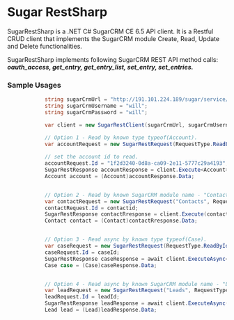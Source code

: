 # Sugar RestSharp
SugarRestSharp is a .NET C# SugarCRM CE 6.5 API client. It is a Restful CRUD client that implements the SugarCRM module Create, Read, Update and Delete functionalities.

SugarRestSharp implements following SugarCRM REST API method calls: **_oauth_access, get_entry, get_entry_list, set_entry, set_entries._**

### Sample Usages
```cs
            string sugarCrmUrl = "http://191.101.224.189/sugar/service/v4_1/rest.php";
            string sugarCrmUsername = "will";
            string sugarCrmPassword = "will";

            var client = new SugarRestClient(sugarCrmUrl, sugarCrmUsername, sugarCrmPassword);

            // Option 1 - Read by known type typeof(Account).
            var accountRequest = new SugarRestRequest(RequestType.ReadById);
            
            // set the account id to read.
            accountRequest.Id = "1f2d3240-0d8a-ca09-2e11-5777c29a4193";
            SugarRestResponse accountResponse = client.Execute<Account>(accountRequest);
            Account account = (Account)accountResponse.Data;


            // Option 2 - Read by known SugarCRM module name - "Contacts".
            var contactRequest = new SugarRestRequest("Contacts", RequestType.ReadById);
            contactRequest.Id = contactid;
            SugarRestResponse contactRresponse = client.Execute(contactRequest);
            Contact contact = (Contact)contactRresponse.Data;


            // Option 3 - Read async by known type typeof(Case).
            var caseRequest = new SugarRestRequest(RequestType.ReadById);
            caseRequest.Id = caseId;
            SugarRestResponse caseResponse = await client.ExecuteAsync<Case>(caseRequest);
            Case case = (Case)caseResponse.Data;


            // Option 4 - Read async by known SugarCRM module name - "Leads".
            var leadRequest = new SugarRestRequest("Leads", RequestType.ReadById);
            leadRequest.Id = leadId;
            SugarRestResponse leadResponse = await client.ExecuteAsync(leadRequest);
            Lead lead = (Lead)leadResponse.Data;
```




